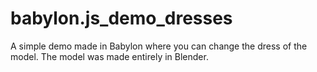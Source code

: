 # babylon.js_demo_dresses
A simple demo made in Babylon where you can change the dress of the model. The model was made entirely in Blender.
